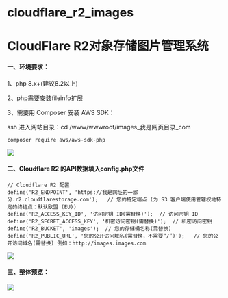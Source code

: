 # cloudflare_r2_images
# CloudFlare R2对象存储图片管理系统

#### 一、环境要求：

1、php 8.x+(建议8.2以上)

2、php需要安装fileinfo扩展

3、需要用 Composer 安装 AWS SDK：

ssh 进入网站目录：cd /www/wwwroot/images_我是网页目录_com

    composer require aws/aws-sdk-php

![](https://images.0880.top/images_681042c8631408.48435121.png)

#### 二、Cloudflare R2 的API数据填入config.php文件

    // Cloudflare R2 配置 
    define('R2_ENDPOINT', 'https://我是网址的一部分.r2.cloudflarestorage.com');   // 您的特定端点 (为 S3 客户端使用管辖权地特定的终结点：默认欧盟 (EU))
    define('R2_ACCESS_KEY_ID', '访问密钥 ID(需替换)');  // 访问密钥 ID 
    define('R2_SECRET_ACCESS_KEY', '机密访问密钥(需替换)');  // 机密访问密钥 
    define('R2_BUCKET', 'images');  // 您的存储桶名称(需替换)
    define('R2_PUBLIC_URL', '您的公开访问域名(需替换，不需要“/”)');   // 您的公开访问域名(需替换) 例如：http://images.images.com

![](https://images.0880.top/images_681042b3373455.68192302.png)

#### 三、整体预览：

![](https://images.0880.top/images_68103e6e174be3.26838445.png)





